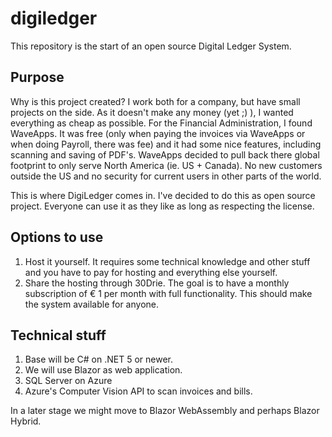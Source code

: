 # digiledger
This repository is the start of an open source Digital Ledger System.

## Purpose
Why is this project created?
I work both for a company, but have small projects on the side. As it doesn't make any money (yet ;) ), I wanted everything as cheap as possible.
For the Financial Administration, I found WaveApps. It was free (only when paying the invoices via WaveApps or when doing Payroll, there was fee) and it had some nice features, including scanning and saving of PDF's.
WaveApps decided to pull back there global footprint to only serve North America (ie. US + Canada). No new customers outside the US and no security for current users in other parts of the world.

This is where DigiLedger comes in. I've decided to do this as open source project. Everyone can use it as they like as long as respecting the license.

## Options to use
1. Host it yourself. It requires some technical knowledge and other stuff and you have to pay for hosting and everything else yourself.
2. Share the hosting through 30Drie. The goal is to have a monthly subscription of € 1 per month with full functionality. This should make the system available for anyone.

## Technical stuff
1. Base will be C# on .NET 5 or newer.
2. We will use Blazor as web application.
3. SQL Server on Azure
4. Azure's Computer Vision API to scan invoices and bills.

In a later stage we might move to Blazor WebAssembly and perhaps Blazor Hybrid.
